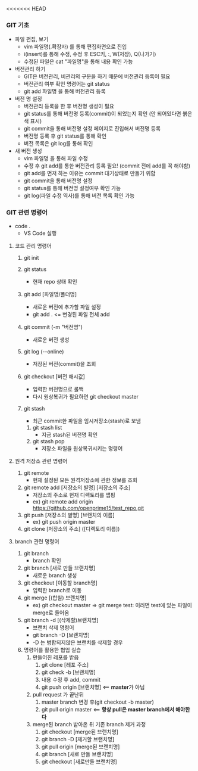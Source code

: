 <<<<<<< HEAD
### GIT 기초

* 파일 편집, 보기
  * vim 파일명(.확장자) 를 통해 편집화면으로 진입
  * i(insert)를 통해 수정, 수정 후 ESC키, :, W(저장), Q(나가기)
  * 수정된 파일은 cat "파일명"을 통해 내용 확인 가능
* 버전관리 하기
  * GIT은 버전관리, 비관리의 구분을 하기 때문에 버전관리 등록이 필요
  * 버전관리 여부 확인 명령어는 git status
  * git add 파일명 을 통해 버전관리 등록
* 버전 명 설정
  * 버전관리 등록을 한 후 버전명 생성이 필요
  * git status를 통해 버전명 등록(commit)이 되었는지 확인 (안 되어있다면 붉은색 표시)
  * git commit을 통해 버전명 설정 페이지로 진입해서 버전명 등록
  * 버전명 등록 후 git status를 통해 확인
  * 버전 목록은 git log를 통해 확인
* 새 버전 생성
  * vim 파일명 을 통해 파일 수정
  * 수정 후 git add를 통한 버전관리 등록 필요! (commit 전에 add를 꼭 해야함)
  * git add를 먼저 하는 이유는 commit 대기상태로 만들기 위함
  * git commit을 통해 버전명 설정
  * git status를 통해 버전명 설정여부 확인 가능
  * git log(파일 수정 역사)를 통해 버전 목록 확인 가능
### GIT 관련 명령어

* code .
  * VS Code 실행

1. 코드 관리 명령어

   1. git init

   2. git status

      * 현재 repo 상태 확인

   3. git add [파일명/폴더명]

      * 새로운 버전에 추가할 파일 설정
      * git add . <= 변경된 파일 전체 add

   4. git commit (-m "버전명")

      * 새로운 버전 생성

   5. git log (--online)

      * 저장된 버전(commit)을 조회

   6. git checkout [버전 해시값]

      * 입력한 버전명으로 롤백
      * 다시 원상복귀가 필요하면 git checkout master

   7. git stash

      * 최근 commit한 파일을 임시저장소(stash)로 보냄

      1. git stash list
         * 지금 stash된 버전명 확인
      2. git stash pop
         * 저장소 파일을 원상복귀시키는 명령어

2. 원격 저장소 관련 명령어

   1. git remote
      * 현재 설정된 모든 원격저장소에 관한 정보를 조회
   2. git remote add [저장소의 별명] [저장소의 주소]
      * 저장소의 주소로 현재 디렉토리를 맵핑
      * ex) git remote add origin https://github.com/openprime15/test_repo.git
   3. git push [저장소의 별명] [브랜치의 이름]
      * ex) git push origin master
   4. git clone [저장소의 주소] ([디렉토리 이름])

3. branch 관련 명령어

   1. git branch
      * branch 확인
   2. git branch [새로 만들 브랜치명]
      * 새로운 branch 생성
   3. git checkout [이동할 branch명]
      * 입력한 branch로 이동
   4. git merge [(합칠) 브랜치명]
      * ex) git checkout master => git merge test: 이러면 test에 있는 파일이 merge로 들어옴
   5. git branch -d [(삭제할)브랜치명]
      * 브랜치 삭제 명령어
      * git branch -D [브랜치명]
      * -D 는 병합되지않은 브랜치를 삭제할 경우
   6. 명령어를 활용한 협업 실습
      1. 만들어진 레포를 받음
         1. git clone [레포 주소]
         2. git check -b [브랜치명]
         3. 내용 수정 후 add, commit
         4. git push origin [브랜치명] <== **master**가 아님
      2. pull request 가 끝난뒤
         1. master branch 변경 후(git checkout -b master)
         2. git pull origin master <== **항상 pull은 master branch에서 해야한다**
      3. merge된 branch 받아온 뒤 기존 branch 제거 과정
         1. git checkout [merge된 브랜치명]
         2. git branch -D [제거할 브랜치명]
         3. git pull origin [merge된 브랜치명]
         4. git branch [새로 만들 브랜치명]
         5. git checkout [새로만들 브랜치명]

